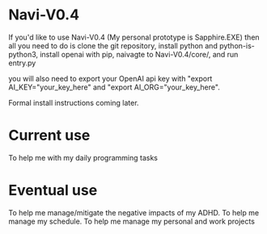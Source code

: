 # Navi-V0.4

If you'd like to use Navi-V0.4 (My personal prototype is Sapphire.EXE) then all you need to do is clone the git repository, install python and python-is-python3, install openai with pip, naivagte to Navi-V0.4/core/, and run entry.py

you will also need to export your OpenAI api key with "export AI_KEY="your_key_here" and "export AI_ORG="your_key_here".

Formal install instructions coming later.

# Current use
To help me with my daily programming tasks

# Eventual use
To help me manage/mitigate the negative impacts of my ADHD. To help me manage my schedule. To help me manage my personal and work projects